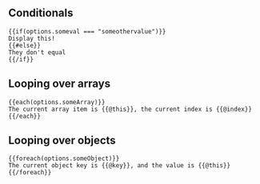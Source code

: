 ## Conditionals
```sqrl
{{if(options.someval === "someothervalue")}}
Display this!
{{#else}}
They don't equal
{{/if}}
```
## Looping over arrays
```sqrl
{{each(options.someArray)}}
The current array item is {{@this}}, the current index is {{@index}}
{{/each}}
```
## Looping over objects
```
{{foreach(options.someObject)}}
The current object key is {{@key}}, and the value is {{@this}}
{{/foreach}}
```
